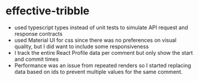 # effective-tribble

- used typescript types instead of unit tests to simulate API request and response contracts
- used Material UI for css since there was no preferences on visual quality, but I did want to include some responsiveness 
- I track the entire React Profile data per comment but only show the start and commit times
- Performance was an issue  from repeated renders so I started replacing data based on ids to prevent multiple values for the same comment.
